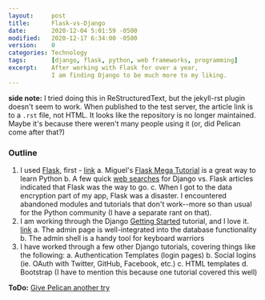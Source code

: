 ```yaml
---
layout:     post
title:      Flask-vs-Django
date:       2020-12-04 5:01:59 -0500
modified:   2020-12-17 6:34:00 -0500
version:    0
categories: Technology
tags:       [django, flask, python, web frameworks, programming]
excerpt:    After working with Flask for over a year,
            I am finding Django to be much more to my liking.
---
```


**side note:**
I tried doing this in ReStructuredText, but the jekyll-rst plugin 
doesn't seem to work.  When published to the test server, the 
article link is to a `.rst` file, not HTML.  It looks like the 
repository is no longer maintained.  Maybe it's because there 
weren't many people using it (or, did Pelican come after that?)

### Outline

1.  I used [Flask][flask], first - [link][flask]
    a.  Miguel's [Flask Mega Tutorial][flaskmega] is a great way to learn Python
    b.  A few quick [web searches][vssearch] for Django vs. Flask articles 
        indicated that Flask was the way to go.
    c.  When I got to the data encryption part of my app, Flask was a 
        disaster.  I encountered abandoned modules and tutorials that 
        don't work--more so than usual for the Python community (I have 
        a separate rant on that).
2.  I am working through the Django [Getting Started][djangostart] tutorial, and 
    I love it.  [link][djangostart]
    a. The admin page is well-integrated into the database functionality
    b. The admin shell is a handy tool for keyboard warriors
3.  I have worked through a few other Django tutorials, covering things like 
    the following:
    a. Authentication Templates (login pages)
    b. Social logins (ie. OAuth with Twitter, GitHub, Facebook, etc.)
    c. HTML templates
    d. Bootstrap (I have to mention this because one tutorial covered this well)


[flask]:        https://palletsprojects.com/p/flask
[flaskmega]:    https://blog.miguelgrinberg.com/post/the-flask-mega-tutorial-part-i-hello-world
[vssearch]:     https://duckduckgo.com/?q=django+vs+flask+2019
[djangostart]:  https://docs.djangoproject.com/en/3.0/intro


**ToDo:** [Give Pelican another try](https://opensource.com/article/19/5/run-your-blog-github-pages-python)

